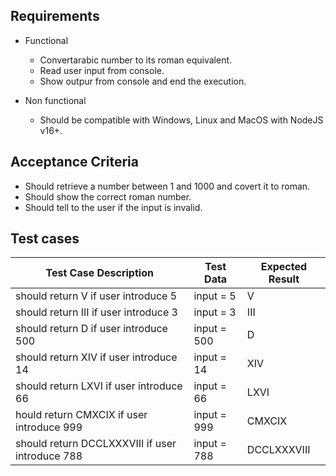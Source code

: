 ## Requirements

- Functional
  - Convertarabic number to its roman equivalent.
  - Read user input from console.
  - Show outpur from console and end the execution.

- Non functional 
  - Should be compatible with Windows, Linux and MacOS with NodeJS v16+.

## Acceptance Criteria

- Should retrieve a number between 1 and 1000 and covert it to roman.
- Should show the correct roman number.
- Should tell to the user if the input is invalid.



## Test cases

| **Test Case Description**             | **Test Data**                  | **Expected Result**                             |
|--------------------------------------------------------------------------------------------------------------------------|--------------------------------|-------------------------------------------------|
| should return V if user introduce 5   | input = 5                      | V                                               |
| should return III if user introduce 3 | input = 3                      | III                                             |
| should return D if user introduce 500 | input = 500                    | D                                               | 
| should return XIV if user introduce 14| input = 14                     | XIV                                             |
| should return LXVI if user introduce 66| input = 66                    | LXVI                                            |
| hould return CMXCIX if user introduce 999| input = 999                 |CMXCIX                                           |
| should return DCCLXXXVIII if user introduce 788| input = 788           |DCCLXXXVIII                                      |






